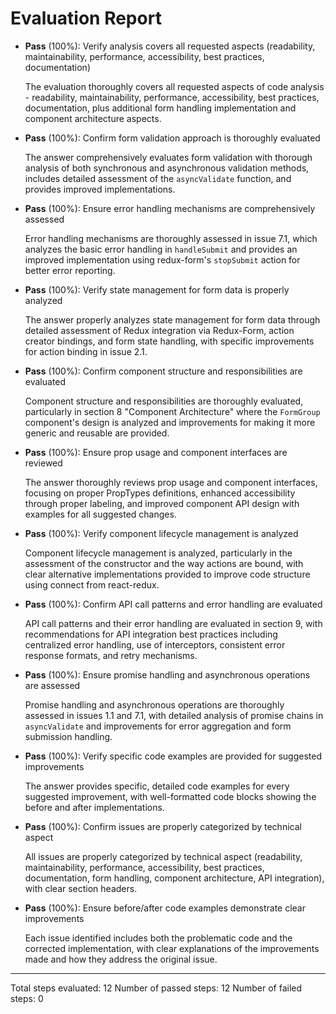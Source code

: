 # Evaluation Report

- **Pass** (100%): Verify analysis covers all requested aspects (readability, maintainability, performance, accessibility, best practices, documentation)
  
  The evaluation thoroughly covers all requested aspects of code analysis - readability, maintainability, performance, accessibility, best practices, documentation, plus additional form handling implementation and component architecture aspects.

- **Pass** (100%): Confirm form validation approach is thoroughly evaluated
  
  The answer comprehensively evaluates form validation with thorough analysis of both synchronous and asynchronous validation methods, includes detailed assessment of the `asyncValidate` function, and provides improved implementations.

- **Pass** (100%): Ensure error handling mechanisms are comprehensively assessed
  
  Error handling mechanisms are thoroughly assessed in issue 7.1, which analyzes the basic error handling in `handleSubmit` and provides an improved implementation using redux-form's `stopSubmit` action for better error reporting.

- **Pass** (100%): Verify state management for form data is properly analyzed
  
  The answer properly analyzes state management for form data through detailed assessment of Redux integration via Redux-Form, action creator bindings, and form state handling, with specific improvements for action binding in issue 2.1.

- **Pass** (100%): Confirm component structure and responsibilities are evaluated
  
  Component structure and responsibilities are thoroughly evaluated, particularly in section 8 "Component Architecture" where the `FormGroup` component's design is analyzed and improvements for making it more generic and reusable are provided.

- **Pass** (100%): Ensure prop usage and component interfaces are reviewed
  
  The answer thoroughly reviews prop usage and component interfaces, focusing on proper PropTypes definitions, enhanced accessibility through proper labeling, and improved component API design with examples for all suggested changes.

- **Pass** (100%): Verify component lifecycle management is analyzed
  
  Component lifecycle management is analyzed, particularly in the assessment of the constructor and the way actions are bound, with clear alternative implementations provided to improve code structure using connect from react-redux.

- **Pass** (100%): Confirm API call patterns and error handling are evaluated
  
  API call patterns and their error handling are evaluated in section 9, with recommendations for API integration best practices including centralized error handling, use of interceptors, consistent error response formats, and retry mechanisms.

- **Pass** (100%): Ensure promise handling and asynchronous operations are assessed
  
  Promise handling and asynchronous operations are thoroughly assessed in issues 1.1 and 7.1, with detailed analysis of promise chains in `asyncValidate` and improvements for error aggregation and form submission handling.

- **Pass** (100%): Verify specific code examples are provided for suggested improvements
  
  The answer provides specific, detailed code examples for every suggested improvement, with well-formatted code blocks showing the before and after implementations.

- **Pass** (100%): Confirm issues are properly categorized by technical aspect
  
  All issues are properly categorized by technical aspect (readability, maintainability, performance, accessibility, best practices, documentation, form handling, component architecture, API integration), with clear section headers.

- **Pass** (100%): Ensure before/after code examples demonstrate clear improvements
  
  Each issue identified includes both the problematic code and the corrected implementation, with clear explanations of the improvements made and how they address the original issue.

---

Total steps evaluated: 12
Number of passed steps: 12
Number of failed steps: 0